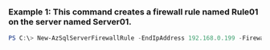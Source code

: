 ### Example 1: This command creates a firewall rule named Rule01 on the server named Server01.
```powershell
PS C:\> New-AzSqlServerFirewallRule -EndIpAddress 192.168.0.199 -FirewallRuleName Rule01 -ResourceGroupName ResourceGroup01 -ServerName Server01 -StartIpAddress 192.168.0.198
```


